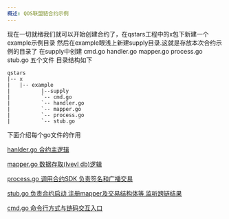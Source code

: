 ```yaml
---
概述: QOS联盟链合约示例
---
```


现在一切就绪我们就可以开始创建合约了，在qstars工程中的x包下新建一个example示例目录
然后在example眼浅上新建supply目录.这就是存放本次合约示例的目录了
在supply中创建 cmd.go handler.go mapper.go process.go stub.go 五个文件 
目录结构如下

	qstars
	|-- x
	|   |-- example
	|          |--supply
	|          `-- cmd.go
	|          `-- handler.go    
	|          `-- mapper.go    
	|          `-- process.go    
    |          `-- stub.go              


下面介绍每个go文件的作用 

[hanlder.go 合约主逻辑](handler.md) 

[mapper.go  数据存取(lvevl db)逻辑](mapper.md) 

[process.go 调用合约SDK 负责签名和广播交易](process.md) 

[stub.go    负责合约启动 注册mapper及交易结构体等 监听跨链结果](stub.md) 

[cmd.go    命令行方式与链码交互入口](cmd.md)